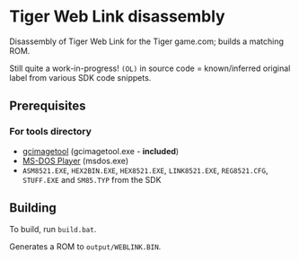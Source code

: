 # Tiger Web Link disassembly

Disassembly of Tiger Web Link for the Tiger game.com; builds a matching ROM.

Still quite a work-in-progress! `(OL)` in source code = known/inferred original label from various SDK code snippets.

## Prerequisites
### For tools directory
- [gcimagetool](https://github.com/simontime/gcimagetool) (gcimagetool.exe - **included**)
- [MS-DOS Player](https://takeda-toshiya.my.coocan.jp/msdos/index.html) (msdos.exe)
- `ASM8521.EXE`, `HEX2BIN.EXE`, `HEX8521.EXE`, `LINK8521.EXE`, `REG8521.CFG`, `STUFF.EXE` and `SM85.TYP` from the SDK

## Building
To build, run `build.bat`.

Generates a ROM to `output/WEBLINK.BIN`.
